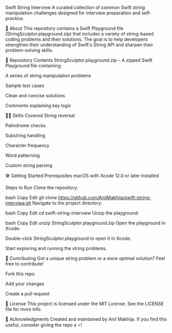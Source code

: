 Swift String Interview
A curated collection of common Swift string manipulation challenges designed for interview preparation and self-practice.

📘 About
This repository contains a Swift Playground file (StringSculptor.playground.zip) that includes a variety of string-based coding problems and their solutions. The goal is to help developers strengthen their understanding of Swift's String API and sharpen their problem-solving skills.

📂 Repository Contents
StringSculptor.playground.zip – A zipped Swift Playground file containing:

A series of string manipulation problems

Sample test cases

Clean and concise solutions

Comments explaining key logic

🧑‍💻 Skills Covered
String reversal

Palindrome checks

Substring handling

Character frequency

Word patterning

Custom string parsing

🛠️ Getting Started
Prerequisites
macOS with Xcode 12.0 or later installed

Steps to Run
Clone the repository:

bash
Copy
Edit
git clone https://github.com/AnilMakhija/swift-string-interview.git
Navigate to the project directory:

bash
Copy
Edit
cd swift-string-interview
Unzip the playground:

bash
Copy
Edit
unzip StringSculptor.playground.zip
Open the playground in Xcode:

Double-click StringSculptor.playground to open it in Xcode.

Start exploring and running the string problems.

🤝 Contributing
Got a unique string problem or a more optimal solution? Feel free to contribute!

Fork this repo

Add your changes

Create a pull request

📄 License
This project is licensed under the MIT License. See the LICENSE file for more info.

🙌 Acknowledgments
Created and maintained by Anil Makhija. If you find this useful, consider giving the repo a ⭐️!
